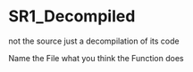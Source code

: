 # SR1_Decompiled
not the source just a decompilation of its code


Name the File what you think the Function does

